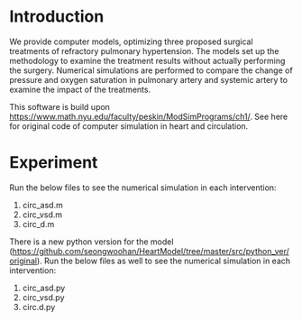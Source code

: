 # Introduction

We provide computer models, optimizing three proposed surgical treatments of refractory pulmonary hypertension. 
The models set up the methodology to examine the treatment results without actually performing the surgery. 
Numerical simulations are performed to compare the change of pressure and oxygen saturation in pulmonary artery and systemic artery to examine the impact of the treatments.

This software is build upon https://www.math.nyu.edu/faculty/peskin/ModSimPrograms/ch1/. 
See here for original code of computer simulation in heart and circulation.


# Experiment

Run the below files to see the numerical simulation in each intervention:

1. circ_asd.m 
2. circ_vsd.m 
3. circ_d.m 

There is a new python version for the model (https://github.com/seongwoohan/HeartModel/tree/master/src/python_ver/original). Run the below files as well to see the numerical simulation in each intervention:

1. circ_asd.py
2. circ_vsd.py
3. circ.d.py
